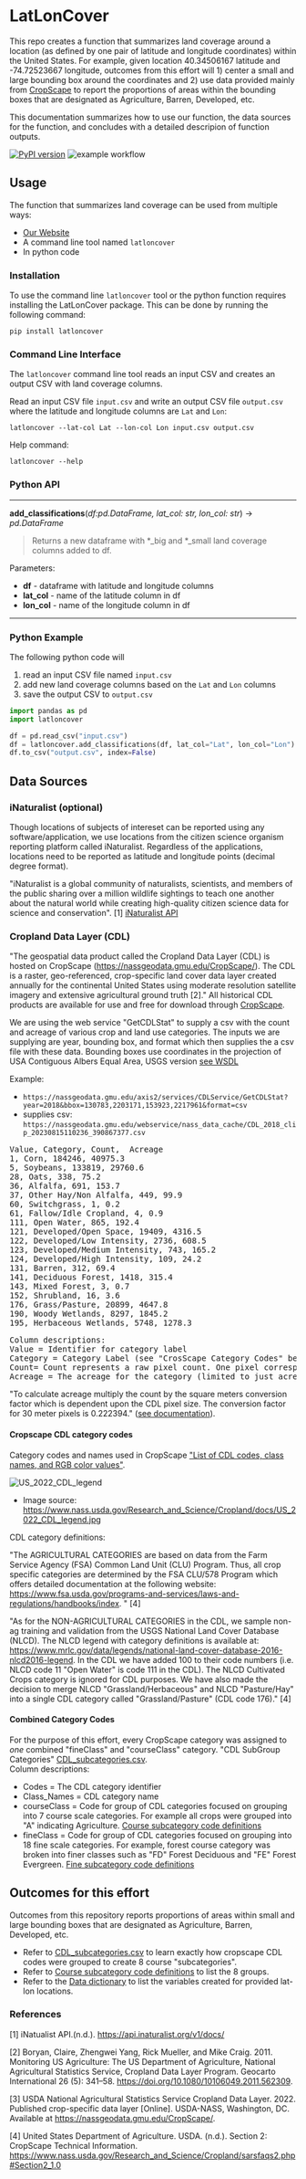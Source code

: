 # LatLonCover
This repo creates a function that summarizes land coverage around a location (as defined by one pair of latitude and longitude coordinates)  within the United States.  For example, given location  40.34506167	latitude and -74.72523667 longitude, outcomes from this effort will 1) center a small and large bounding box around the coordinates and 2) use data provided mainly from [CropScape](https://nassgeodata.gmu.edu/CropScape) to report the proportions of areas within the bounding boxes that are designated as Agriculture, Barren, Developed, etc.

This documentation summarizes how to use our function,  the data sources for the function,  and concludes with a detailed descripion of function outputs.

[![PyPI version](https://badge.fury.io/py/latloncover.svg)](https://badge.fury.io/py/latloncover) ![example workflow](https://github.com/Imageomics/LatLonCover/actions/workflows/run-tests.yml/badge.svg)
## Usage
The function that summarizes land coverage can be used from multiple ways:
- [Our Website](https://huggingface.co/spaces/imageomics/LatLonCover)
- A command line tool named `latloncover`
- In python code

### Installation
To use the command line `latloncover` tool or the python function requires installing the LatLonCover package.
This can be done by running the following command:
```
pip install latloncover
```

### Command Line Interface
The `latloncover` command line tool reads an input CSV and creates an output CSV with land coverage columns.

Read an input CSV file `input.csv` and write an output CSV file `output.csv` where the latitude and longitude columns are `Lat` and `Lon`:
```
latloncover --lat-col Lat --lon-col Lon input.csv output.csv
```

Help command:
```
latloncover --help
```

### Python API

----

__add_classifications__(*df:pd.DataFrame, lat_col: str, lon_col: str*) -> *pd.DataFrame*

> Returns a new dataframe with *_big and *_small land coverage columns added to df.
    
Parameters:
- __df__ - dataframe with latitude and longitude columns
- __lat_col__ - name of the latitude column in df
- __lon_col__ - name of the longitude column in df

----

### Python Example

The following python code will 
1) read an input CSV file named `input.csv`
2) add new land coverage columns based on the `Lat` and `Lon` columns
3) save the output CSV to `output.csv`
   
```python
import pandas as pd
import latloncover

df = pd.read_csv("input.csv")
df = latloncover.add_classifications(df, lat_col="Lat", lon_col="Lon")
df.to_csv("output.csv", index=False)

```

## Data Sources

### iNaturalist (optional)

Though locations of subjects of intereset can be reported using any software/application, we use locations from the citizen science organism reporting platform called iNaturalist.  Regardless of the applications,  locations need to be reported as latitude and longitude points (decimal degree format).

"iNaturalist is a global community of naturalists, scientists, and members of the public sharing over a million wildlife sightings to teach one another about the natural world while creating high-quality citizen science data for science and conservation". [1]
[iNaturalist API](https://api.inaturalist.org/v1/docs/)

### Cropland Data Layer (CDL)

"The geospatial data product called the Cropland Data Layer (CDL) is hosted on CropScape (https://nassgeodata.gmu.edu/CropScape/). The CDL is a raster, geo-referenced, crop-specific land cover data layer created annually for the continental United States using moderate resolution satellite imagery and extensive agricultural ground truth [2]." All historical CDL products are available for use and free for download through [CropScape](https://nassgeodata.gmu.edu/CropScape/devhelp/help.html).

We are using the web service "GetCDLStat" to supply a csv with the count and acreage of various crop and land use categories.  The inputs we are supplying are year, bounding box, and format which then supplies the a csv file with these data. Bounding boxes use coordinates in the projection of USA Contiguous Albers Equal Area, USGS version [see WSDL](https://nassgeodata.gmu.edu/axis2/services/CDLService?wsdl)

Example:
* `https://nassgeodata.gmu.edu/axis2/services/CDLService/GetCDLStat?year=2018&bbox=130783,2203171,153923,2217961&format=csv`
* supplies csv: `https://nassgeodata.gmu.edu/webservice/nass_data_cache/CDL_2018_clip_20230815110236_390867377.csv`

<pre>
Value, Category, Count,  Acreage
1, Corn, 184246, 40975.3
5, Soybeans, 133819, 29760.6
28, Oats, 338, 75.2
36, Alfalfa, 691, 153.7
37, Other Hay/Non Alfalfa, 449, 99.9
60, Switchgrass, 1, 0.2
61, Fallow/Idle Cropland, 4, 0.9
111, Open Water, 865, 192.4
121, Developed/Open Space, 19409, 4316.5
122, Developed/Low Intensity, 2736, 608.5
123, Developed/Medium Intensity, 743, 165.2
124, Developed/High Intensity, 109, 24.2
131, Barren, 312, 69.4
141, Deciduous Forest, 1418, 315.4
143, Mixed Forest, 3, 0.7
152, Shrubland, 16, 3.6
176, Grass/Pasture, 20899, 4647.8
190, Woody Wetlands, 8297, 1845.2
195, Herbaceous Wetlands, 5748, 1278.3
</pre>

<pre>
Column descriptions:
Value = Identifier for category label
Category = Category Label (see "CrosScape Category Codes" below). Note that category labels are note unique (e.g. Two "Barren" categories with ids 65 and 131).
Count= Count represents a raw pixel count. One pixel corresponds to 30 meters.
Acreage = The acreage for the category (limited to just acreage within the bounding box supplied) at the time point(year) supplied. 
</pre>

"To calculate acreage multiply the count by the square meters conversion factor which is dependent upon the CDL pixel size. The conversion factor for 30 meter pixels is 0.222394."  ([see documentation](https://www.nass.usda.gov/Research_and_Science/Cropland/sarsfaqs2.php#Section2_1.0)).

#### Cropscape CDL category codes

Category codes and names used in CropScape ["List of CDL codes, class names, and RGB color values"](https://www.nass.usda.gov/Research_and_Science/Cropland/docs/CDL_codes_names_colors.xlsx). 

![US_2022_CDL_legend](cropScapeDocumentation/US_2022_CDL_legend.jpg) 
* Image source: https://www.nass.usda.gov/Research_and_Science/Cropland/docs/US_2022_CDL_legend.jpg

CDL category definitions: 

"The AGRICULTURAL CATEGORIES are based on data from the Farm Service Agency (FSA) Common Land Unit (CLU) Program. Thus, all crop specific categories are determined by the FSA CLU/578 Program which offers detailed documentation at the following website: https://www.fsa.usda.gov/programs-and-services/laws-and-regulations/handbooks/index. " [4]

"As for the NON-AGRICULTURAL CATEGORIES in the CDL, we sample non-ag training and validation from the USGS National Land Cover Database (NLCD). The NLCD legend with category definitions is available at: https://www.mrlc.gov/data/legends/national-land-cover-database-2016-nlcd2016-legend. In the CDL we have added 100 to their code numbers (i.e. NLCD code 11 "Open Water" is code 111 in the CDL). The NLCD Cultivated Crops category is ignored for CDL purposes. We have also made the decision to merge NLCD "Grassland/Herbaceous" and NLCD "Pasture/Hay" into a single CDL category called "Grassland/Pasture" (CDL code 176)." [4]

#### Combined Category Codes
For the purpose of this effort, every CropScape category was assigned to *one* combined "fineClass" and "courseClass" category. "CDL SubGroup Categories" [CDL_subcategories.csv](cropScapeDocumentation/CDL_subcategories.csv).  
Column descriptions:
* Codes = The CDL category identifier
* Class_Names = CDL category name
* courseClass = Code for group of CDL categories focused on grouping into 7 course scale categories. For example all crops were grouped into "A" indicating Agriculture. [Course subcategory code definitions](cropScapeDocumentation/CDL_subcategories_legendCrse.csv)
* fineClass = Code for group of CDL categories focused on grouping into 18 fine scale categories. For example, forest course category was broken into finer classes such as "FD" Forest Deciduous and "FE" Forest Evergreen. [Fine subcategory code definitions](cropScapeDocumentation/CDL_subcategories_legendFine.csv)

## Outcomes for this effort
Outcomes from this repository reports proportions of areas within small and large bounding boxes that are designated as Agriculture, Barren, Developed, etc.

* Refer to [CDL_subcategories.csv](cropScapeDocumentation/CDL_subcategories.csv) to learn exactly how cropscape CDL codes were grouped to create 8 course "subcategories".
* Refer to  [Course subcategory code definitions](cropScapeDocumentation/CDL_subcategories_legendCrse.csv) to list the 8 groups.
* Refer to the [Data dictionary](outputDataDictionary.txt) to list the variables created for provided lat-lon locations.  



	
### References

[1] iNatualist API.(n.d.). https://api.inaturalist.org/v1/docs/ 

[2] Boryan, Claire, Zhengwei Yang, Rick Mueller, and Mike Craig. 2011. Monitoring US Agriculture: The US Department of Agriculture, National Agricultural Statistics Service, Cropland Data Layer Program. Geocarto International 26 (5): 341–58. https://doi.org/10.1080/10106049.2011.562309.

[3] USDA National Agricultural Statistics Service Cropland Data Layer. 2022. Published crop-specific data layer [Online]. USDA-NASS, Washington, DC. Available at https://nassgeodata.gmu.edu/CropScape/. 

[4] United States Department of Agriculture. USDA. (n.d.). Section 2: CropScape Technical Information. https://www.nass.usda.gov/Research_and_Science/Cropland/sarsfaqs2.php#Section2_1.0
